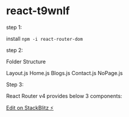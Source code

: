 # react-t9wnlf

step 1:

install `npm -i react-router-dom`

step 2:

Folder Structure

Layout.js
Home.js
Blogs.js
Contact.js
NoPage.js

Step 3:

React Router v4 provides below 3 <Router> components:

<BrowserRouter>
<HashRouter>
<MemoryRouter>



[Edit on StackBlitz ⚡️](https://stackblitz.com/edit/react-t9wnlf)
